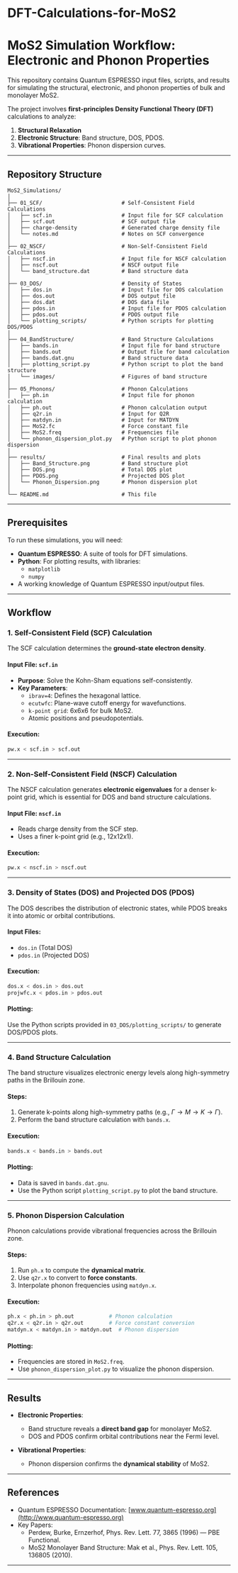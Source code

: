 # DFT-Calculations-for-MoS2

# **MoS2 Simulation Workflow: Electronic and Phonon Properties**
This repository contains Quantum ESPRESSO input files, scripts, and results for simulating the structural, electronic, and phonon properties of bulk and monolayer MoS2.

The project involves **first-principles Density Functional Theory (DFT)** calculations to analyze:
1. **Structural Relaxation**
2. **Electronic Structure**: Band structure, DOS, PDOS.
3. **Vibrational Properties**: Phonon dispersion curves.

---

## **Repository Structure**
```plaintext
MoS2_Simulations/
│
├── 01_SCF/                         # Self-Consistent Field Calculations
│   ├── scf.in                      # Input file for SCF calculation
│   ├── scf.out                     # SCF output file
│   ├── charge-density              # Generated charge density file
│   └── notes.md                    # Notes on SCF convergence
│
├── 02_NSCF/                        # Non-Self-Consistent Field Calculations
│   ├── nscf.in                     # Input file for NSCF calculation
│   ├── nscf.out                    # NSCF output file
│   └── band_structure.dat          # Band structure data
│
├── 03_DOS/                         # Density of States
│   ├── dos.in                      # Input file for DOS calculation
│   ├── dos.out                     # DOS output file
│   ├── dos.dat                     # DOS data file
│   ├── pdos.in                     # Input file for PDOS calculation
│   ├── pdos.out                    # PDOS output file
│   └── plotting_scripts/           # Python scripts for plotting DOS/PDOS
│
├── 04_BandStructure/               # Band Structure Calculations
│   ├── bands.in                    # Input file for band structure
│   ├── bands.out                   # Output file for band calculation
│   ├── bands.dat.gnu               # Band structure data
│   ├── plotting_script.py          # Python script to plot the band structure
│   └── images/                     # Figures of band structure
│
├── 05_Phonons/                     # Phonon Calculations
│   ├── ph.in                       # Input file for phonon calculation
│   ├── ph.out                      # Phonon calculation output
│   ├── q2r.in                      # Input for Q2R
│   ├── matdyn.in                   # Input for MATDYN
│   ├── MoS2.fc                     # Force constant file
│   ├── MoS2.freq                   # Frequencies file
│   └── phonon_dispersion_plot.py   # Python script to plot phonon dispersion
│
├── results/                        # Final results and plots
│   ├── Band_Structure.png          # Band structure plot
│   ├── DOS.png                     # Total DOS plot
│   ├── PDOS.png                    # Projected DOS plot
│   └── Phonon_Dispersion.png       # Phonon dispersion plot
│
└── README.md                       # This file
```

---

## **Prerequisites**
To run these simulations, you will need:
- **Quantum ESPRESSO**: A suite of tools for DFT simulations.
- **Python**: For plotting results, with libraries:
  - `matplotlib`
  - `numpy`
- A working knowledge of Quantum ESPRESSO input/output files.

---

## **Workflow**

### **1. Self-Consistent Field (SCF) Calculation**
The SCF calculation determines the **ground-state electron density**.

#### **Input File: `scf.in`**
- **Purpose**: Solve the Kohn-Sham equations self-consistently.
- **Key Parameters**:
  - `ibrav=4`: Defines the hexagonal lattice.
  - `ecutwfc`: Plane-wave cutoff energy for wavefunctions.
  - `k-point grid`: 6x6x6 for bulk MoS2.
  - Atomic positions and pseudopotentials.

#### **Execution**:
```bash
pw.x < scf.in > scf.out
```

---

### **2. Non-Self-Consistent Field (NSCF) Calculation**
The NSCF calculation generates **electronic eigenvalues** for a denser k-point grid, which is essential for DOS and band structure calculations.

#### **Input File: `nscf.in`**
- Reads charge density from the SCF step.
- Uses a finer k-point grid (e.g., 12x12x1).

#### **Execution**:
```bash
pw.x < nscf.in > nscf.out
```

---

### **3. Density of States (DOS) and Projected DOS (PDOS)**
The DOS describes the distribution of electronic states, while PDOS breaks it into atomic or orbital contributions.

#### **Input Files**:
- `dos.in` (Total DOS)
- `pdos.in` (Projected DOS)

#### **Execution**:
```bash
dos.x < dos.in > dos.out
projwfc.x < pdos.in > pdos.out
```

#### **Plotting**:
Use the Python scripts provided in `03_DOS/plotting_scripts/` to generate DOS/PDOS plots.

---

### **4. Band Structure Calculation**
The band structure visualizes electronic energy levels along high-symmetry paths in the Brillouin zone.

#### **Steps**:
1. Generate k-points along high-symmetry paths (e.g., $\Gamma \to M \to K \to \Gamma$).
2. Perform the band structure calculation with `bands.x`.

#### **Execution**:
```bash
bands.x < bands.in > bands.out
```

#### **Plotting**:
- Data is saved in `bands.dat.gnu`.
- Use the Python script `plotting_script.py` to plot the band structure.

---

### **5. Phonon Dispersion Calculation**
Phonon calculations provide vibrational frequencies across the Brillouin zone.

#### **Steps**:
1. Run `ph.x` to compute the **dynamical matrix**.
2. Use `q2r.x` to convert to **force constants**.
3. Interpolate phonon frequencies using `matdyn.x`.

#### **Execution**:
```bash
ph.x < ph.in > ph.out           # Phonon calculation
q2r.x < q2r.in > q2r.out        # Force constant conversion
matdyn.x < matdyn.in > matdyn.out  # Phonon dispersion
```

#### **Plotting**:
- Frequencies are stored in `MoS2.freq`.
- Use `phonon_dispersion_plot.py` to visualize the phonon dispersion.

---

## **Results**
- **Electronic Properties**:
  - Band structure reveals a **direct band gap** for monolayer MoS2.
  - DOS and PDOS confirm orbital contributions near the Fermi level.

- **Vibrational Properties**:
  - Phonon dispersion confirms the **dynamical stability** of MoS2.

---

## **References**
- Quantum ESPRESSO Documentation: [www.quantum-espresso.org](http://www.quantum-espresso.org)
- Key Papers:
  - Perdew, Burke, Ernzerhof, Phys. Rev. Lett. 77, 3865 (1996) — PBE Functional.
  - MoS2 Monolayer Band Structure: Mak et al., Phys. Rev. Lett. 105, 136805 (2010).

---
